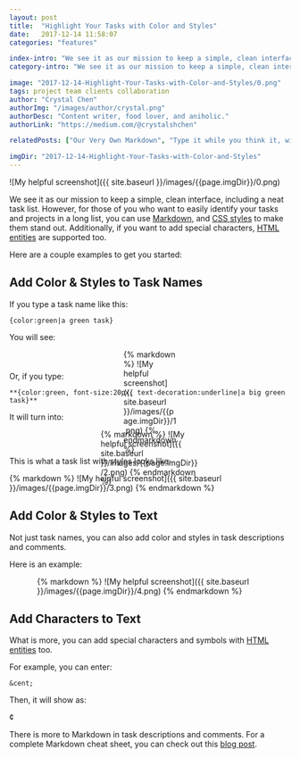 ```yaml
---
layout: post
title:  "Highlight Your Tasks with Color and Styles"
date:   2017-12-14 11:58:07
categories: "features"

index-intro: "We see it as our mission to keep a simple, clean interface, including a neat task list. However, for those of you who want to easily identify your tasks and projects in a long list, you can use Markdown, and CSS styles to make them stand out..."
category-intro: "We see it as our mission to keep a simple, clean interface, including a neat task list. However, for those of you who want to easily identify..."

image: "2017-12-14-Highlight-Your-Tasks-with-Color-and-Styles/0.png"
tags: project team clients collaboration
author: "Crystal Chen"
authorImg: "/images/author/crystal.png"
authorDesc: "Content writer, food lover, and aniholic."
authorLink: "https://medium.com/@crystalshchen"

relatedPosts: ["Our Very Own Markdown", "Type it while you think it, with @, #, <> and more."]

imgDir: "2017-12-14-Highlight-Your-Tasks-with-Color-and-Styles"
---
```



![My helpful screenshot]({{ site.baseurl }}/images/{{page.imgDir}}/0.png)

We see it as our mission to keep a simple, clean interface, including a neat task list. However, for those of you who want to easily identify your tasks and projects in a long list, you can use [Markdown](https://quire.io/blog/p/Our-Very-Own-Markdown.html), and [CSS styles](https://www.w3schools.com/cssref/) to make them stand out. Additionally, if you want to add special characters, [HTML entities](https://www.w3schools.com/html/html_entities.asp) are supported too.

Here are a couple examples to get you started:

## Add Color & Styles to Task Names

If you type a task name like this:

```
{color:green|a green task}
```

You will see:

<div style="max-width: 95px; max-height: 25px; margin: 0 auto;">
{% markdown %}
![My helpful screenshot]({{ site.baseurl }}/images/{{page.imgDir}}/1.png)
{% endmarkdown %}
</div>

Or, if you type:

```
**{color:green, font-size:20px, text-decoration:underline|a big green task}**
```

It will turn into:

<div style="max-width: 177px; max-height: 34px; margin: 0 auto;">
{% markdown %}
![My helpful screenshot]({{ site.baseurl }}/images/{{page.imgDir}}/2.png)
{% endmarkdown %}
</div>

This is what a task list with styles looks like:

<div style="max-width: 600px; max-height: 252px; margin: 0 auto;">
{% markdown %}
![My helpful screenshot]({{ site.baseurl }}/images/{{page.imgDir}}/3.png)
{% endmarkdown %}
</div>

## Add Color & Styles to Text

Not just task names, you can also add color and styles in task descriptions and comments.

Here is an example:

<div style="max-width: 405px; max-height: 100px; margin: 0 auto;">
{% markdown %}
![My helpful screenshot]({{ site.baseurl }}/images/{{page.imgDir}}/4.png)
{% endmarkdown %}
</div>

## Add Characters to Text

What is more, you can add special characters and symbols with [HTML entities](https://www.w3schools.com/html/html_entities.asp) too.

For example, you can enter:

```
&cent;
```

Then, it will show as:

¢

There is more to Markdown in task descriptions and comments. For a complete Markdown cheat sheet, you can check out this [blog post](https://quire.io/blog/p/Our-Very-Own-Markdown.html).

[jekyll]:      http://jekyllrb.com
[jekyll-gh]:   https://github.com/jekyll/jekyll
[jekyll-help]: https://github.com/jekyll/jekyll-help
